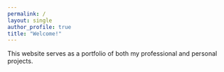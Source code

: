 ```yaml
---
permalink: /
layout: single
author_profile: true
title: "Welcome!"
---
```


This website serves as a portfolio of both my professional and personal projects. 